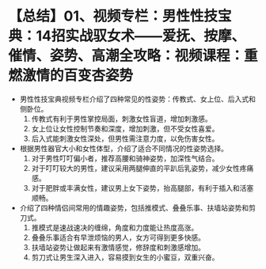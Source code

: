 # 【总结】01、视频专栏：男性性技宝典：14招实战驭女术——爱抚、按摩、催情、姿势、高潮全攻略：视频课程：重燃激情的百变杏姿势

-   男性性技宝典视频专栏介绍了四种常见的性姿势：传教式、女上位、后入式和侧卧位。
    1.  传教式有利于男性掌控局面，刺激女性盲道，增加刺激感。
    2.  女上位让女性控制节奏和深度，增加刺激，但不受女性喜爱。
    3.  后入式能刺激女性深处，但男性需注意力度，以免伤害女性。
-   根据男性器官大小和女性体型，介绍了适合不同情况的性姿势选择。
    1.  对于男性叮叮偏小者，推荐高腰和骑神姿势，加深性气结合。
    2.  对于叮叮较大的男性，建议采用两腿伸直的平趴后乳姿势，减少女性疼痛感。
    3.  对于肥胖或丰满女性，建议男上女下姿势，抬高腿部，有利于插入和活塞顺畅。
-   介绍了四种情侣间常用的情趣姿势，包括推模式、叠叠乐事、扶墙站姿势和剪刀式。
    1.  推模式是速战速决的缠绵，角度和力度能让热度高涨。
    2.  叠叠乐事适合有早泄烦恼的男人，女方可得到更多快感。
    3.  扶墙站姿势让做起来有激情感觉，修辞度和刺激感增加。
    4.  剪刀式让男生深入进入，容易摸到女生的小蜜豆，双重兴奋。
